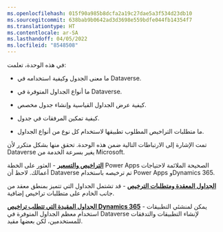 ```yaml
---
ms.openlocfilehash: 015f90a985b8dcfa2a19c27dae5a3f534d23db10
ms.sourcegitcommit: 638bab9b0642ad3d3698e559bdfe044fb14354f7
ms.translationtype: HT
ms.contentlocale: ar-SA
ms.lasthandoff: 04/05/2022
ms.locfileid: "8548508"
---
```

في هذه الوحدة، تعلمت:

-   ما معنى الجدول وكيفية استخدامه في Dataverse.

-   ما أنواع الجداول المتوفرة في Dataverse.

-   كيفية عرض الجداول القياسية وإنشاء جدول مخصص.

-   كيفية تمكين المرفقات في جدول.

-   ما متطلبات التراخيص المطلوب تطبيقها لاستخدام كل نوع من أنواع الجداول.

تمت الإشارة إلى الارتباطات التالية ضمن هذه الوحدة. تحقق منها بشكل متكرر لأن Dataverse يغير بسرعة الخدمة من Microsoft.

[**التراخيص والتسعير**](https://powerapps.microsoft.com/pricing/?azure-portal=true) - العثور على الخطة Power Apps الصحيحة الملائمة لاحتياجات أعمالك. لاحظ أن Dataverse تم ترخيصه باستخدام Power Apps وDynamics 365.

[**الجداول المعقدة ومتطلبات الترخيص**](/power-apps/maker/common-data-service/data-platform-complex-entities/?azure-portal=true) - قد تشتمل الجداول التي تتميز بمنطق معقد من جانب الخادم على متطلبات تراخيص إضافية. 

[**الجداول المقيدة التي تتطلب تراخيص Dynamics 365**](/power-apps/maker/common-data-service/data-platform-restricted-entities/?azure-portal=true) - يمكن لمنشئي التطبيقات استخدام معظم الجداول المتوفرة في Dataverse لإنشاء التطبيقات والتدفقات للمستخدمين، لكن بعضها مقيد.
